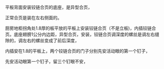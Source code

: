 平板背面安装铰链合页的底座，是异型合页，

正常合页是装在左右侧面的。

厨房地柜拐角处1.8厚的板平放的平板上安装铰链合页（不是立板)，内插铰链合页。底座翅膀1公分内边距，异型合页，安装，铰链合页调深度的螺丝是调左右缝隙的，调左右的螺丝变成了前后深度，


内插安在1.8的平板上，两个铰链合页的门子分别先安活动眼的第一个钉子，

先安活动眼第一个钉子，留三个钉眼不安，




